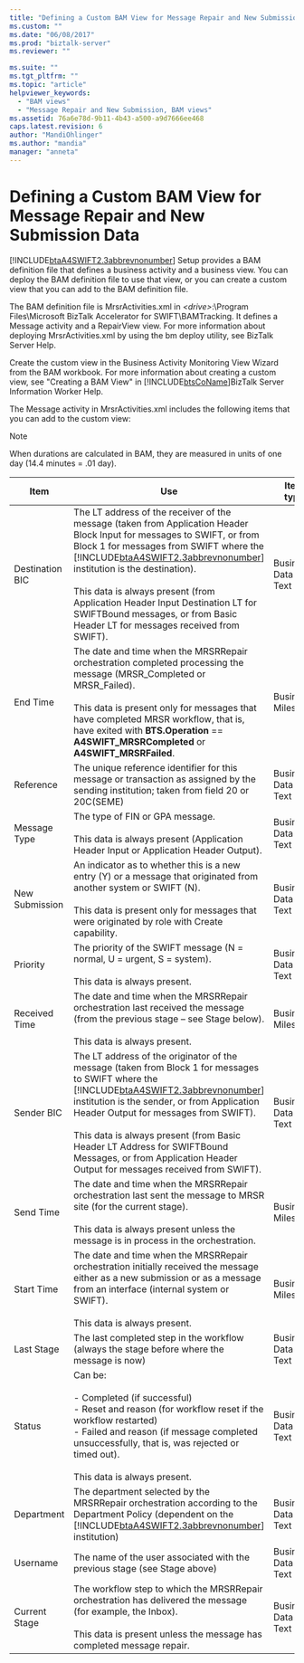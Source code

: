 ```yaml
---
title: "Defining a Custom BAM View for Message Repair and New Submission Data | Microsoft Docs"
ms.custom: ""
ms.date: "06/08/2017"
ms.prod: "biztalk-server"
ms.reviewer: ""

ms.suite: ""
ms.tgt_pltfrm: ""
ms.topic: "article"
helpviewer_keywords: 
  - "BAM views"
  - "Message Repair and New Submission, BAM views"
ms.assetid: 76a6e78d-9b11-4b43-a500-a9d7666ee468
caps.latest.revision: 6
author: "MandiOhlinger"
ms.author: "mandia"
manager: "anneta"
---
```

# Defining a Custom BAM View for Message Repair and New Submission Data
[!INCLUDE[btaA4SWIFT2.3abbrevnonumber](../../includes/btaa4swift2-3abbrevnonumber-md.md)] Setup provides a BAM definition file that defines a business activity and a business view. You can deploy the BAM definition file to use that view, or you can create a custom view that you can add to the BAM definition file.  

 The BAM definition file is MrsrActivities.xml in *\<drive\>*:\Program Files\Microsoft BizTalk Accelerator for SWIFT\BAMTracking. It defines a Message activity and a RepairView view. For more information about deploying MrsrActivities.xml by using the bm deploy utility, see BizTalk Server Help.  

 Create the custom view in the Business Activity Monitoring View Wizard from the BAM workbook. For more information about creating a custom view, see "Creating a BAM View" in [!INCLUDE[btsCoName](../../includes/btsconame-md.md)]BizTalk Server Information Worker Help.  

 The Message activity in MrsrActivities.xml includes the following items that you can add to the custom view:  

> [!NOTE]
>  When durations are calculated in BAM, they are measured in units of one day (14.4 minutes = .01 day).  

|      Item       |                                                                                                                                                                                                                                  Use                                                                                                                                                                                                                                   |      Item type       |
|-----------------|------------------------------------------------------------------------------------------------------------------------------------------------------------------------------------------------------------------------------------------------------------------------------------------------------------------------------------------------------------------------------------------------------------------------------------------------------------------------|----------------------|
| Destination BIC | The LT address of the receiver of the message (taken from Application Header Block Input for messages to SWIFT, or from Block 1 for messages from SWIFT where the [!INCLUDE[btaA4SWIFT2.3abbrevnonumber](../../includes/btaa4swift2-3abbrevnonumber-md.md)] institution is the destination).<br /><br /> This data is always present (from Application Header Input Destination LT for SWIFTBound messages, or from Basic Header LT for messages received from SWIFT). | Business Data - Text |
|    End Time     |                                                                            The date and time when the MRSRRepair orchestration completed processing the message (MRSR_Completed or MRSR_Failed).<br /><br /> This data is present only for messages that have completed MRSR workflow, that is, have exited with **BTS.Operation** == **A4SWIFT_MRSRCompleted** or **A4SWIFT_MRSRFailed**.                                                                             |  Business Milestone  |
|    Reference    |                                                                                                                                                                The unique reference identifier for this message or transaction as assigned by the sending institution; taken from field 20 or 20C(SEME)                                                                                                                                                                | Business Data - Text |
|  Message Type   |                                                                                                                                                                    The type of FIN or GPA message.<br /><br /> This data is always present (Application Header Input or Application Header Output).                                                                                                                                                                    | Business Data - Text |
| New Submission  |                                                                                                                       An indicator as to whether this is a new entry (Y) or a message that originated from another system or SWIFT (N).<br /><br /> This data is present only for messages that were originated by role with Create capability.                                                                                                                        | Business Data - Text |
|    Priority     |                                                                                                                                                                            The priority of the SWIFT message (N = normal, U = urgent, S = system).<br /><br /> This data is always present.                                                                                                                                                                            | Business Data - Text |
|  Received Time  |                                                                                                                                                  The date and time when the MRSRRepair orchestration last received the message (from the previous stage – see Stage below).<br /><br /> This data is always present.                                                                                                                                                   |  Business Milestone  |
|   Sender BIC    |        The LT address of the originator of the message (taken from Block 1 for messages to SWIFT where the [!INCLUDE[btaA4SWIFT2.3abbrevnonumber](../../includes/btaa4swift2-3abbrevnonumber-md.md)] institution is the sender, or from Application Header Output for messages from SWIFT).<br /><br /> This data is always present (from Basic Header LT Address for SWIFTBound Messages, or from Application Header Output for messages received from SWIFT).        | Business Data - Text |
|    Send Time    |                                                                                                                             The date and time when the MRSRRepair orchestration last sent the message to MRSR site (for the current stage).<br /><br /> This data is always present unless the message is in process in the orchestration.                                                                                                                             |  Business Milestone  |
|   Start Time    |                                                                                                                          The date and time when the MRSRRepair orchestration initially received the message either as a new submission or as a message from an interface (internal system or SWIFT).<br /><br /> This data is always present.                                                                                                                          |  Business Milestone  |
|   Last Stage    |                                                                                                                                                                                       The last completed step in the workflow (always the stage before where the message is now)                                                                                                                                                                                       | Business Data - Text |
|     Status      |                                                                                               Can be:<br /><br /> -   Completed (if successful)<br />-   Reset and reason (for workflow reset if the workflow restarted)<br />-   Failed and reason (if message completed unsuccessfully, that is, was rejected or timed out).<br /><br /> This data is always present.                                                                                                | Business Data - Text |
|   Department    |                                                                                                                          The department selected by the MRSRRepair orchestration according to the Department Policy (dependent on the [!INCLUDE[btaA4SWIFT2.3abbrevnonumber](../../includes/btaa4swift2-3abbrevnonumber-md.md)] institution)                                                                                                                           | Business Data - Text |
|    Username     |                                                                                                                                                                                               The name of the user associated with the previous stage (see Stage above)                                                                                                                                                                                                | Business Data - Text |
|  Current Stage  |                                                                                                                                     The workflow step to which the MRSRRepair orchestration has delivered the message (for example, the Inbox).<br /><br /> This data is present unless the message has completed message repair.                                                                                                                                      | Business Data - Text |

